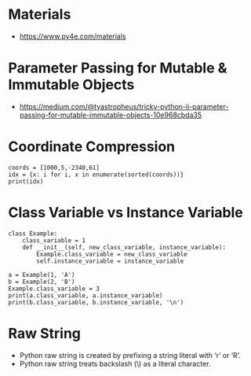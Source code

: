 # Materials
- https://www.py4e.com/materials

# Parameter Passing for Mutable & Immutable Objects
- https://medium.com/@tyastropheus/tricky-python-ii-parameter-passing-for-mutable-immutable-objects-10e968cbda35

# Coordinate Compression
    coords = [1000,5,-2340,61]
    idx = {x: i for i, x in enumerate(sorted(coords))}
    print(idx)

# Class Variable vs Instance Variable
    class Example:
        class_variable = 1
        def __init__(self, new_class_variable, instance_variable):
            Example.class_variable = new_class_variable
            self.instance_variable = instance_variable
    
    a = Example(1, 'A')
    b = Example(2, 'B')
    Example.class_variable = 3
    print(a.class_variable, a.instance_variable)
    print(b.class_variable, b.instance_variable, '\n')

# Raw String
- Python raw string is created by prefixing a string literal with ‘r’ or ‘R’.
- Python raw string treats backslash (\\) as a literal character. 
